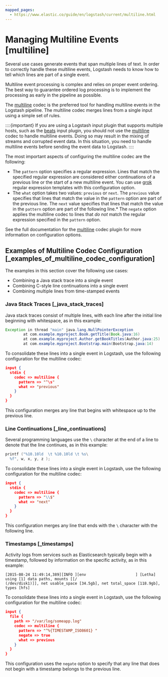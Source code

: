 ```yaml
---
mapped_pages:
  - https://www.elastic.co/guide/en/logstash/current/multiline.html
---
```


# Managing Multiline Events [multiline]

Several use cases generate events that span multiple lines of text. In order to correctly handle these multiline events, Logstash needs to know how to tell which lines are part of a single event.

Multiline event processing is complex and relies on proper event ordering. The best way to guarantee ordered log processing is to implement the processing as early in the pipeline as possible.

The [multiline](/logstash-docs-md://lsr/plugins-codecs-multiline.md) codec is the preferred tool for handling multiline events in the Logstash pipeline. The multiline codec merges lines from a single input using a simple set of rules.

::::{important}
If you are using a Logstash input plugin that supports multiple hosts, such as the [beats](/logstash-docs-md://lsr/plugins-inputs-beats.md) input plugin, you should not use the [multiline](/logstash-docs-md://lsr/plugins-codecs-multiline.md) codec to handle multiline events. Doing so may result in the mixing of streams and corrupted event data. In this situation, you need to handle multiline events before sending the event data to Logstash.
::::


The most important aspects of configuring the multiline codec are the following:

* The `pattern` option specifies a regular expression. Lines that match the specified regular expression are considered either continuations of a previous line or the start of a new multiline event. You can use [grok](/logstash-docs-md://lsr/plugins-filters-grok.md) regular expression templates with this configuration option.
* The `what` option takes two values: `previous` or `next`. The `previous` value specifies that lines that match the value in the `pattern` option are part of the previous line. The `next` value specifies that lines that match the value in the `pattern` option are part of the following line.* The `negate` option applies the multiline codec to lines that *do not* match the regular expression specified in the `pattern` option.

See the full documentation for the [multiline](/logstash-docs-md://lsr/plugins-codecs-multiline.md) codec plugin for more information on configuration options.

## Examples of Multiline Codec Configuration [_examples_of_multiline_codec_configuration]

The examples in this section cover the following use cases:

* Combining a Java stack trace into a single event
* Combining C-style line continuations into a single event
* Combining multiple lines from time-stamped events

### Java Stack Traces [_java_stack_traces]

Java stack traces consist of multiple lines, with each line after the initial line beginning with whitespace, as in this example:

```java
Exception in thread "main" java.lang.NullPointerException
        at com.example.myproject.Book.getTitle(Book.java:16)
        at com.example.myproject.Author.getBookTitles(Author.java:25)
        at com.example.myproject.Bootstrap.main(Bootstrap.java:14)
```

To consolidate these lines into a single event in Logstash, use the following configuration for the multiline codec:

```json
input {
  stdin {
    codec => multiline {
      pattern => "^\s"
      what => "previous"
    }
  }
}
```

This configuration merges any line that begins with whitespace up to the previous line.


### Line Continuations [_line_continuations]

Several programming languages use the `\` character at the end of a line to denote that the line continues, as in this example:

```c
printf ("%10.10ld  \t %10.10ld \t %s\
  %f", w, x, y, z );
```

To consolidate these lines into a single event in Logstash, use the following configuration for the multiline codec:

```json
input {
  stdin {
    codec => multiline {
      pattern => "\\$"
      what => "next"
    }
  }
}
```

This configuration merges any line that ends with the `\` character with the following line.


### Timestamps [_timestamps]

Activity logs from services such as Elasticsearch typically begin with a timestamp, followed by information on the specific activity, as in this example:

```shell
[2015-08-24 11:49:14,389][INFO ][env                      ] [Letha] using [1] data paths, mounts [[/
(/dev/disk1)]], net usable_space [34.5gb], net total_space [118.9gb], types [hfs]
```

To consolidate these lines into a single event in Logstash, use the following configuration for the multiline codec:

```json
input {
  file {
    path => "/var/log/someapp.log"
    codec => multiline {
      pattern => "^%{TIMESTAMP_ISO8601} "
      negate => true
      what => previous
    }
  }
}
```

This configuration uses the `negate` option to specify that any line that does not begin with a timestamp belongs to the previous line.



